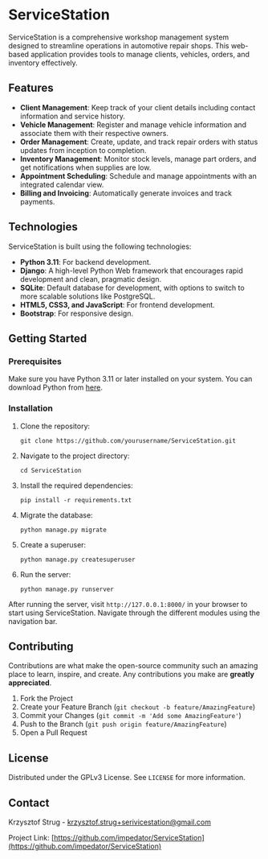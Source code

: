 # ServiceStation

ServiceStation is a comprehensive workshop management system designed to streamline operations in automotive repair shops. This web-based application provides tools to manage clients, vehicles, orders, and inventory effectively.

## Features

- **Client Management**: Keep track of your client details including contact information and service history.
- **Vehicle Management**: Register and manage vehicle information and associate them with their respective owners.
- **Order Management**: Create, update, and track repair orders with status updates from inception to completion.
- **Inventory Management**: Monitor stock levels, manage part orders, and get notifications when supplies are low.
- **Appointment Scheduling**: Schedule and manage appointments with an integrated calendar view.
- **Billing and Invoicing**: Automatically generate invoices and track payments.

## Technologies

ServiceStation is built using the following technologies:
- **Python 3.11**: For backend development.
- **Django**: A high-level Python Web framework that encourages rapid development and clean, pragmatic design.
- **SQLite**: Default database for development, with options to switch to more scalable solutions like PostgreSQL.
- **HTML5, CSS3, and JavaScript**: For frontend development.
- **Bootstrap**: For responsive design.

## Getting Started

### Prerequisites

Make sure you have Python 3.11 or later installed on your system. You can download Python from [here](https://www.python.org/downloads/).

### Installation

1. Clone the repository:
   ```
   git clone https://github.com/yourusername/ServiceStation.git
   ```

2. Navigate to the project directory:
   ```
   cd ServiceStation
   ```

3. Install the required dependencies:
   ```
   pip install -r requirements.txt
   ```

4. Migrate the database:
   ```
   python manage.py migrate
   ```

5. Create a superuser:
   ```
   python manage.py createsuperuser
   ```

6. Run the server:
   ```
   python manage.py runserver
   ```

After running the server, visit `http://127.0.0.1:8000/` in your browser to start using ServiceStation. Navigate through the different modules using the navigation bar.

## Contributing

Contributions are what make the open-source community such an amazing place to learn, inspire, and create. Any contributions you make are **greatly appreciated**.

1. Fork the Project
2. Create your Feature Branch (`git checkout -b feature/AmazingFeature`)
3. Commit your Changes (`git commit -m 'Add some AmazingFeature'`)
4. Push to the Branch (`git push origin feature/AmazingFeature`)
5. Open a Pull Request

## License

Distributed under the GPLv3 License. See `LICENSE` for more information.

## Contact

Krzysztof Strug - krzysztof.strug+serivicestation@gmail.com

Project Link: [https://github.com/impedator/ServiceStation](https://github.com/impedator/ServiceStation)
